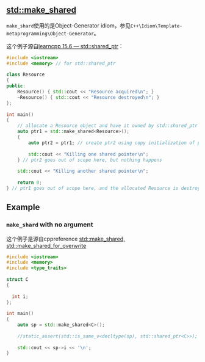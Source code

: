 

## [std::make_shared](https://en.cppreference.com/w/cpp/memory/shared_ptr/make_shared)

`make_shard`使用的是Object-Generator idiom，参见`C++\Idiom\Template-metaprogramming\Object-Generator`。

这个例子源自[learncpp 15.6 — std::shared_ptr](https://www.learncpp.com/cpp-tutorial/15-6-stdshared_ptr/)：

```c++
#include <iostream>
#include <memory> // for std::shared_ptr
 
class Resource
{
public:
	Resource() { std::cout << "Resource acquired\n"; }
	~Resource() { std::cout << "Resource destroyed\n"; }
};
 
int main()
{
	// allocate a Resource object and have it owned by std::shared_ptr
	auto ptr1 = std::make_shared<Resource>();
	{
		auto ptr2 = ptr1; // create ptr2 using copy initialization of ptr1
 
		std::cout << "Killing one shared pointer\n";
	} // ptr2 goes out of scope here, but nothing happens
 
	std::cout << "Killing another shared pointer\n";
 
	return 0;
} // ptr1 goes out of scope here, and the allocated Resource is destroyed
```



## Example

### `make_shard` with no argument

这个例子是源自cppreference [std::make_shared, std::make_shared_for_overwrite](https://en.cppreference.com/w/cpp/memory/shared_ptr/make_shared)

```c++
#include <iostream>
#include <memory>
#include <type_traits>
 
struct C
{
  
  int i;
};
 
int main()
{
    auto sp = std::make_shared<C>();
 
    //static_assert(std::is_same_v<decltype(sp), std::shared_ptr<C>>);
 
    std::cout << sp->i << '\n';
}
```

